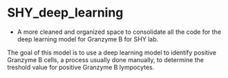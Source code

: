 # SHY_deep_learning

- A more cleaned and organized space to consolidate all the code for the deep learning model for Granzyme B for SHY lab.

The goal of this model is to use a deep learning model to identify positive Granzyme B cells, a process usually done manually, to determine the treshold value for positive Granzyme B lympocytes.
